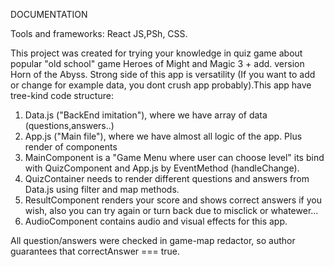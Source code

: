 DOCUMENTATION

Tools and frameworks:
React JS,PSh, CSS.

This project was created for trying your knowledge in quiz game about popular "old school" game Heroes of Might and Magic 3 + add. version Horn of the Abyss.
Strong side of this app is versatility (If you want to add or change for example data, you dont crush app probably).This app have tree-kind code structure:

1) Data.js ("BackEnd imitation"), where we have array of data (questions,answers..)
2) App.js ("Main file"), where we have almost all logic of the app. Plus render of  components
3) MainComponent is a "Game Menu where user can choose level" its bind with QuizComponent and App.js by EventMethod (handleChange). 
4) QuizContainer needs to render different questions and answers from Data.js using filter and map methods.
5) ResultComponent renders your score and shows correct answers if you wish, also you can try again or turn back due to misclick or whatewer...
6) AudioComponent contains audio and visual effects for this app.

All question/answers were checked in game-map redactor, so author guarantees that correctAnswer === true.
